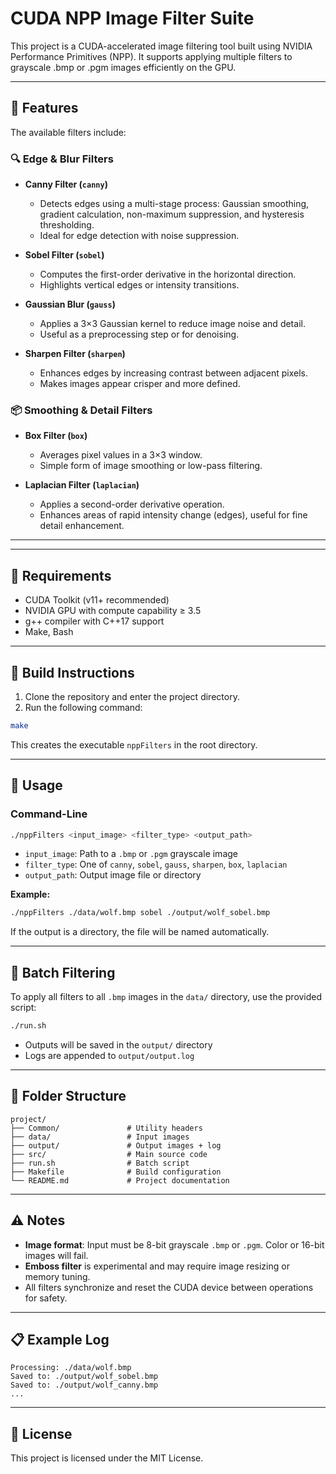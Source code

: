 # CUDA NPP Image Filter Suite

This project is a CUDA-accelerated image filtering tool built using NVIDIA Performance Primitives (NPP). It supports applying multiple filters to grayscale .bmp or .pgm images efficiently on the GPU.

---

## 📌 Features

The available filters include:

### 🔍 Edge & Blur Filters

- **Canny Filter (`canny`)**
  - Detects edges using a multi-stage process: Gaussian smoothing, gradient calculation, non-maximum suppression, and hysteresis thresholding.
  - Ideal for edge detection with noise suppression.

- **Sobel Filter (`sobel`)**
  - Computes the first-order derivative in the horizontal direction.
  - Highlights vertical edges or intensity transitions.

- **Gaussian Blur (`gauss`)**
  - Applies a 3×3 Gaussian kernel to reduce image noise and detail.
  - Useful as a preprocessing step or for denoising.

- **Sharpen Filter (`sharpen`)**
  - Enhances edges by increasing contrast between adjacent pixels.
  - Makes images appear crisper and more defined.

### 📦 Smoothing & Detail Filters

- **Box Filter (`box`)**
  - Averages pixel values in a 3×3 window.
  - Simple form of image smoothing or low-pass filtering.

- **Laplacian Filter (`laplacian`)**
  - Applies a second-order derivative operation.
  - Enhances areas of rapid intensity change (edges), useful for fine detail enhancement.

---
---

## 🧱 Requirements

* CUDA Toolkit (v11+ recommended)
* NVIDIA GPU with compute capability ≥ 3.5
* g++ compiler with C++17 support
* Make, Bash

---

## 🔧 Build Instructions

1. Clone the repository and enter the project directory.
2. Run the following command:

```bash
make
```

This creates the executable `nppFilters` in the root directory.

---

## 🚀 Usage

### Command-Line

```bash
./nppFilters <input_image> <filter_type> <output_path>
```

* `input_image`: Path to a `.bmp` or `.pgm` grayscale image
* `filter_type`: One of `canny`, `sobel`, `gauss`, `sharpen`, `box`, `laplacian`
* `output_path`: Output image file or directory

**Example:**

```bash
./nppFilters ./data/wolf.bmp sobel ./output/wolf_sobel.bmp
```

If the output is a directory, the file will be named automatically.

---

## 🔀 Batch Filtering

To apply all filters to all `.bmp` images in the `data/` directory, use the provided script:

```bash
./run.sh
```

* Outputs will be saved in the `output/` directory
* Logs are appended to `output/output.log`

---

## 📂 Folder Structure

```
project/
├── Common/               # Utility headers
├── data/                 # Input images
├── output/               # Output images + log
├── src/                  # Main source code
├── run.sh                # Batch script
├── Makefile              # Build configuration
└── README.md             # Project documentation
```

---

## ⚠️ Notes

* **Image format**: Input must be 8-bit grayscale `.bmp` or `.pgm`. Color or 16-bit images will fail.
* **Emboss filter** is experimental and may require image resizing or memory tuning.
* All filters synchronize and reset the CUDA device between operations for safety.

---

## 📋 Example Log

```
Processing: ./data/wolf.bmp
Saved to: ./output/wolf_sobel.bmp
Saved to: ./output/wolf_canny.bmp
...
```


---

## 📄 License

This project is licensed under the MIT License.
